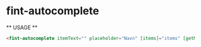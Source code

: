 # fint-autocomplete #

** USAGE **

```html
<fint-autocomplete itemText="" placeholder="Navn" [items]="items" [getMatches]="getMatches" [(selectedItem)]="selectedItem" [(searchText)]="searchText"></fint-autocomplete>
```
